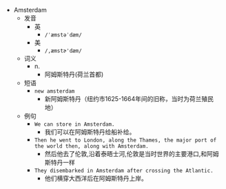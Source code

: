 - Amsterdam
  - 发音
    - 英
      - `/ˈæmstəˈdæm/`
    - 美
      - `/,æmstɚ'dæm/`
  - 词义
    - n.
      - 阿姆斯特丹(荷兰首都)
  - 短语
    - `new amsterdam`
      - 新阿姆斯特丹（纽约市1625-1664年间的旧称，当时为荷兰殖民地） 
  - 例句
    - `We can store in Amsterdam.`
      - 我们可以在阿姆斯特丹给船补给。
    - `Then he went to London, along the Thames, the major port of the world then, along with Amsterdam.`
      - 然后他去了伦敦,沿着泰晤士河,伦敦是当时世界的主要港口,和阿姆斯特丹一样
    - `They disembarked in Amsterdam after crossing the Atlantic.`
      - 他们横穿大西洋后在阿姆斯特丹上岸。

